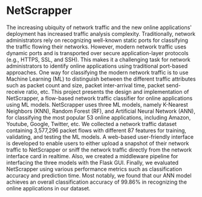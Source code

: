 # NetScrapper
The increasing ubiquity of network traffic and the new online applications' deployment has increased traffic analysis complexity. Traditionally, network administrators rely on recognizing well-known static ports for classifying the traffic flowing their networks. However, modern network traffic uses dynamic ports and is transported over secure application-layer protocols (e.g., HTTPS, SSL, and SSH). This makes it a challenging task for network administrators to identify online applications using traditional port-based approaches. One way for classifying the modern network traffic is to use Machine Learning (ML) to distinguish between the different traffic attributes such as packet count and size, packet inter-arrival time, packet send-receive ratio, etc. This project presents the design and implementation of NetScrapper, a flow-based network traffic classifier for online applications using ML models. NetScrapper uses three ML models, namely K-Nearest Neighbors (KNN), Random Forest (RF), and Artificial Neural Network (ANN), for classifying the most popular 53 online applications, including Amazon, Youtube, Google, Twitter, etc. We collected a network traffic dataset containing 3,577,296 packet flows with different 87 features for training, validating, and testing the ML models. A web-based user-friendly interface is developed to enable users to either upload a snapshot of their network traffic to NetScrapper or sniff the network traffic directly from the network interface card in realtime. Also, we created a middleware pipeline for interfacing the three models with the Flask GUI. Finally, we evaluated NetScrapper using various performance metrics such as classification accuracy and prediction time. Most notably, we found that our ANN model achieves an overall classification accuracy of 99.86% in recognizing the online applications in our dataset.
